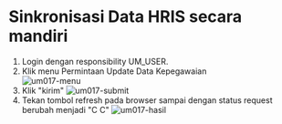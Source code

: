 # Sinkronisasi Data HRIS secara mandiri

 1. Login dengan responsibility UM_USER.
 2.	Klik menu Permintaan Update Data Kepegawaian  
    ![um017-menu](um017-menu.jpg)
 3. Klik "kirim"
    ![um017-submit](um017-submit.jpg)  
 4. Tekan tombol refresh pada browser sampai dengan status request berubah menjadi "C C" 
    ![um017-hasil](um017_hasil.JPG)
